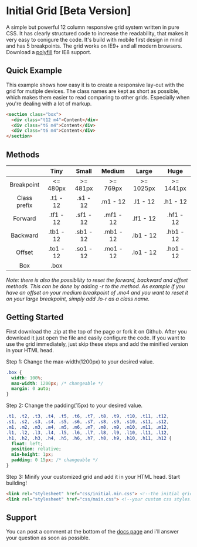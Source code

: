 # Initial Grid [Beta Version]

A simple but powerful 12 column responsive grid system written in pure CSS. It has clearly structured code to increase the readability, that makes it very easy to conigure the code. It's build with mobile first design in mind and has 5 breakpoints. The grid works on IE9+ and all modern browsers. Download a [polyfill](https://github.com/scottjehl/Respond "Respond.js") for IE8 support.

## Quick Example
This example shows how easy it is to create a responsive lay-out with the grid for mutiple devices. The class names are kept as short as possible, which makes them easier to read comparing to other grids. Especially when you're dealing with a lot of markup.

```html
<section class="box">
  <div class="t12 m4">Content</div>  
  <div class="t6 m4">Content</div>  
  <div class="t6 m4">Content</div>  
</section>
```

## Methods
|              	|    Tiny   	|   Small   	|   Medium  	|   Large   	|    Huge   	|
|:------------:	|:---------:	|:---------:	|:---------:	|:---------:	|:---------:	|
| Breakpoint   	|  <= 480px 	|  >= 481px 	|  >= 769px 	| >= 1025px 	| >= 1441px 	|
| Class prefix 	|  .t1 - 12 	|  .s1 - 12 	|  .m1 - 12 	|  .l1 - 12 	|  .h1 - 12 	|
| Forward      	| .tf1 - 12 	| .sf1 - 12 	| .mf1 - 12 	| .lf1 - 12 	| .hf1 - 12 	|
| Backward     	| .tb1 - 12 	| .sb1 - 12 	| .mb1 - 12 	| .lb1 - 12 	| .hb1 - 12 	|
| Offset       	| .to1 - 12 	| .so1 - 12 	| .mo1 - 12 	| .lo1 - 12 	| .ho1 - 12 	|
| Box          	|    .box   	            	            	            	            	|

*Note: there is also the possibility to reset the forward, backward and offset methods. This can be done by adding -r to the method. As example if you have an offset on your medium breakpoint of .mo4 and you want to reset it on your large breakpoint, simply add .lo-r as a class name.*

## Getting Started
First download the .zip at the top of the page or fork it on Github. After you download it just open the file and easily configure the code. If you want to use the grid immediately, just skip these steps and add the minified version in your HTML head.

Step 1: Change the max-width(1200px) to your desired value.
```css
.box {
  width: 100%;
  max-width: 1200px; /* changeable */
  margin: 0 auto;   
}
```

Step 2: Change the padding(15px) to your desired value.
```css
.t1, .t2, .t3, .t4, .t5, .t6, .t7, .t8, .t9, .t10, .t11, .t12,
.s1, .s2, .s3, .s4, .s5, .s6, .s7, .s8, .s9, .s10, .s11, .s12,
.m1, .m2, .m3, .m4, .m5, .m6, .m7, .m8, .m9, .m10, .m11, .m12,
.l1, .l2, .l3, .l4, .l5, .l6, .l7, .l8, .l9, .l10, .l11, .l12,
.h1, .h2, .h3, .h4, .h5, .h6, .h7, .h8, .h9, .h10, .h11, .h12 {
  float: left;
  position: relative;
  min-height: 1px;
  padding: 0 15px; /* changeable */
}
```

Step 3: Minify your customized grid and add it in your HTML head. Start building!
```html
<link rel="stylesheet" href="css/initial.min.css"> <!--the initial grid system.-->
<link rel="stylesheet" href="css/main.css"> <!--your custom css styles.-->
```

## Support
You can post a comment at the bottom of the [docs page](http://jordypouw.github.io/initial-gs/ "Initial Grid") and i'll answer your question as soon as possible. 
